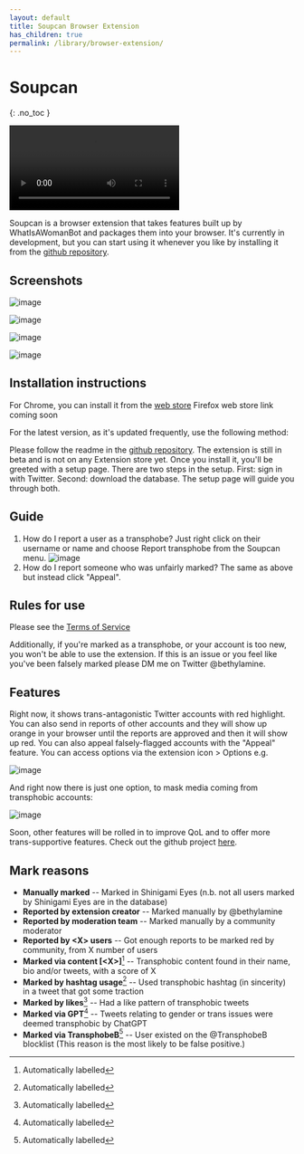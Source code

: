 ```yaml
---
layout: default
title: Soupcan Browser Extension
has_children: true
permalink: /library/browser-extension/
---
```


# Soupcan
{: .no_toc }

<video onloadstart="this.volume=0.25" controls>
  <source src="https://github.com/bethylamine/bethylamine.github.io/assets/130214958/3edb3495-201a-4d1d-9875-fc7b814eeaa5" type="video/mp4">
Your browser does not support the video tag.
</video>

Soupcan is a browser extension that takes features built up by WhatIsAWomanBot and packages them into your browser.
It's currently in development, but you can start using it whenever you like by installing it from the [github repository](https://github.com/bethylamine/soupcan).

## Screenshots

![image](https://user-images.githubusercontent.com/130214958/235580658-c1696d16-0eec-4ca8-a4ea-0fb82d7b7165.png)

![image](https://user-images.githubusercontent.com/130214958/235580701-00852e39-ac34-4a13-889a-0059270a8758.png)

![image](https://user-images.githubusercontent.com/130214958/235580759-5d26fdb2-85ff-4ab0-8aa6-ece3f8d7465b.png)

![image](https://user-images.githubusercontent.com/130214958/235580799-c3f6fd4d-c2ee-49dc-945a-0083fb491148.png)

## Installation instructions
For Chrome, you can install it from the [web store](https://chrome.google.com/webstore/detail/soupcan/hcneafegcikghlbibfmlgadahjfckonj)
Firefox web store link coming soon

For the latest version, as it's updated frequently, use the following method:

Please follow the readme in the [github repository](https://github.com/bethylamine/soupcan). The extension is still in beta
and is not on any Extension store yet. Once you install it, you'll be greeted with a setup page. There are two steps in the
setup. First: sign in with Twitter. Second: download the database. The setup page will guide you through both.

## Guide

1. How do I report a user as a transphobe?
  Just right click on their username or name and choose Report transphobe from the Soupcan menu.
  ![image](https://user-images.githubusercontent.com/130214958/235623288-86e4bf34-ebb1-4f1f-9637-20c6237eb96b.png)
2. How do I report someone who was unfairly marked?
  The same as above but instead click "Appeal".

## Rules for use
Please see the [Terms of Service](https://bethylamine.github.io/library/browser-extension/tos)

Additionally, if you're marked as a transphobe, or your account is too new, you won't be able to use the extension. If this
is an issue or you feel like you've been falsely marked please DM me on Twitter @bethylamine.

## Features

Right now, it shows trans-antagonistic Twitter accounts with red highlight. You can also send in reports of other accounts
and they will show up orange in your browser until the reports are approved and then it will show up red. You can also appeal
falsely-flagged accounts with the "Appeal" feature. You can access options via the extension icon > Options e.g.

![image](https://user-images.githubusercontent.com/130214958/235313180-bdbf0f82-3b59-4d1f-891a-911de3adb292.png)

And right now there is just one option, to mask media coming from transphobic accounts:

![image](https://user-images.githubusercontent.com/130214958/235313206-f4c82a06-3c7c-4bc0-a853-d2c3c18f926c.png)

Soon, other features will be rolled in to improve QoL and to offer more trans-supportive features. Check out the github project
[here](https://github.com/bethylamine/soupcan).

## Mark reasons

* **Manually marked** -- Marked in Shinigami Eyes (n.b. not all users marked by Shinigami Eyes are in the database)
* **Reported by extension creator** -- Marked manually by @bethylamine
* **Reported by moderation team** -- Marked manually by a community moderator
* **Reported by \<X\> users** -- Got enough reports to be marked red by community, from X number of users
* **Marked via content \[\<X\>\]**[^1] -- Transphobic content found in their name, bio and/or tweets, with a score of X
* **Marked by hashtag usage**[^1] -- Used transphobic hashtag (in sincerity) in a tweet that got some traction
* **Marked by likes**[^1] -- Had a like pattern of transphobic tweets
* **Marked via GPT**[^1] -- Tweets relating to gender or trans issues were deemed transphobic by ChatGPT
* **Marked via TransphobeB**[^1] -- User existed on the @TransphobeB blocklist (This reason is the most likely to be false positive.)

[^1]: Automatically labelled
